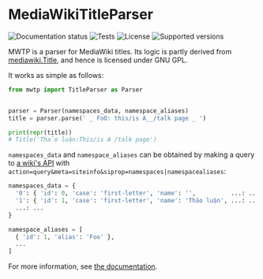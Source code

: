 # MediaWikiTitleParser

![Documentation status](https://readthedocs.org/projects/mwtp/badge/?version=latest)
![Tests](https://github.com/NguoiDungKhongDinhDanh/mwtp/actions/workflows/tests.yaml/badge.svg)
![License](https://img.shields.io/pypi/l/mwtp.svg)
![Supported versions](https://img.shields.io/pypi/pyversions/mwtp.svg)

MWTP is a parser for MediaWiki titles. Its logic is partly derived from
[mediawiki.Title][1], and hence is licensed under GNU GPL.

It works as simple as follows:

```python
from mwtp import TitleParser as Parser


parser = Parser(namespaces_data, namespace_aliases)
title = parser.parse(' _ FoO: this/is A__/talk page _ ')

print(repr(title))
# Title('Thảo luận:This/is A /talk page')
```

`namespaces_data` and `namespace_aliases` can be obtained by
making a query to [a wiki's API][2] with
`action=query&meta=siteinfo&siprop=namespaces|namespacealiases`:

```python
namespaces_data = {
  '0': { 'id': 0, 'case': 'first-letter', 'name': '',          ...: ... },
  '1': { 'id': 1, 'case': 'first-letter', 'name': 'Thảo luận', ...: ... },
  ...: ...
}
```

```python
namespace_aliases = [
  { 'id': 1, 'alias': 'Foo' },
  ...
]
```

For more information, see [the documentation][3].

[1]: https://github.com/wikimedia/mediawiki/tree/c237f0548845662759bfcc6419cec9ca02d03c18/resources/src/mediawiki.Title
[2]: https://www.mediawiki.org/wiki/Special:ApiSandbox#action=query&meta=siteinfo&siprop=namespaces%7Cnamespacealiases
[3]: https://mwtp.readthedocs.io/
